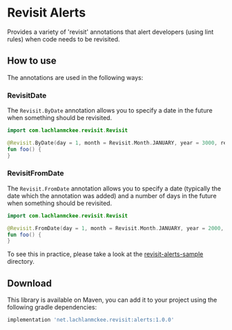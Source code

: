 # Revisit Alerts

Provides a variety of 'revisit' annotations that alert developers (using lint rules) when code needs to be revisited.

## How to use

The annotations are used in the following ways:

### RevisitDate

The `Revisit.ByDate` annotation allows you to specify a date in the future when something should be revisited.

```kotlin
import com.lachlanmckee.revisit.Revisit

@Revisit.ByDate(day = 1, month = Revisit.Month.JANUARY, year = 3000, reason = "For testing purposes")
fun foo() {
}
```

### RevisitFromDate

The `Revisit.FromDate` annotation allows you to specify a date (typically the date which the annotation was added) and a number of days in the future when something should be revisited.

```kotlin
import com.lachlanmckee.revisit.Revisit

@Revisit.FromDate(day = 1, month = Revisit.Month.JANUARY, year = 2000, delay = Revisit.Delay.ONE_MONTH, reason = "For testing purposes")
fun foo() {
}
```

To see this in practice, please take a look at the [revisit-alerts-sample](revisit-alerts-sample) directory.

## Download
This library is available on Maven, you can add it to your project using the following gradle dependencies:

```gradle
implementation 'net.lachlanmckee.revisit:alerts:1.0.0'
```
